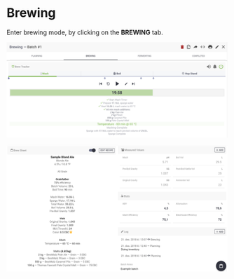 # Brewing

Enter brewing mode, by clicking on the **BREWING** tab.

![Brew Tracker \(Optional\) for tracking and timing your brew-day!](../.gitbook/assets/image%20%2862%29.png)

![Brew-sheet and input fields for all your measured values, with estimated values and stats](../.gitbook/assets/image%20%2838%29.png)

